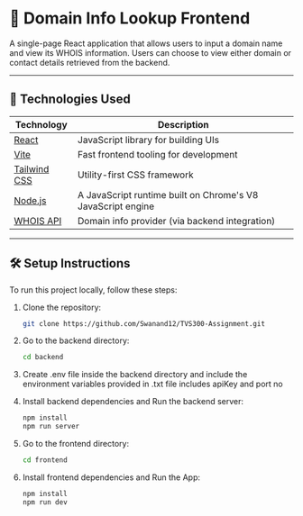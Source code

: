 # 🧾 Domain Info Lookup Frontend

A single-page React application that allows users to input a domain name and view its WHOIS information. Users can choose to view either domain or contact details retrieved from the backend.

---

## 🚀 Technologies Used

| Technology     | Description                                |
|----------------|--------------------------------------------|
| [React](https://reactjs.org/)         | JavaScript library for building UIs             |
| [Vite](https://vitejs.dev/)           | Fast frontend tooling for development           |
| [Tailwind CSS](https://tailwindcss.com/) | Utility-first CSS framework                    |
| [Node.js](https://nodejs.org/)       | A JavaScript runtime built on Chrome's V8 JavaScript engine                            |
| [WHOIS API](https://whois.whoisxmlapi.com/) | Domain info provider (via backend integration) |

---

## 🛠️ Setup Instructions

To run this project locally, follow these steps:

1. Clone the repository:
   ```bash
   git clone https://github.com/Swanand12/TVS300-Assignment.git

2. Go to the backend directory:
   ```bash
   cd backend

3. Create .env file inside the backend directory and include the environment variables provided in .txt file includes apiKey and port no
   
4. Install backend dependencies and Run the backend server:
   ```bash
   npm install
   npm run server

5. Go to the frontend directory:
   ```bash
   cd frontend

6. Install frontend dependencies and Run the App:
   ```bash
   npm install
   npm run dev




